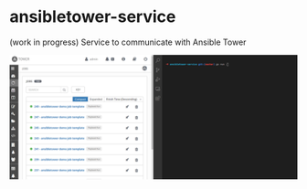 # ansibletower-service
(work in progress) Service to communicate with Ansible Tower

![working test](doc/launch_template.gif)

